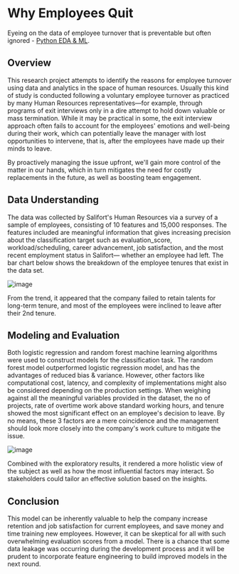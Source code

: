 # Why Employees Quit
Eyeing on the data of employee turnover that is preventable but often ignored - [Python EDA & ML](End-to-end_Machine-Learning-Project.ipynb).

## Overview 
This research project attempts to identify the reasons for employee turnover using data and analytics in the space of human resources. Usually this kind of study is conducted following a voluntary employee turnover as practiced by many Human Resources representatives—for example, through programs of exit interviews only in a dire attempt to hold down valuable or mass termination. While it may be practical in some, the exit interview approach often fails to account for the employees' emotions and well-being during their work, which can potentially leave the manager with lost opportunities to intervene, that is, after the employees have made up their minds to leave.<br> 

By proactively managing the issue upfront, we'll gain more control of the matter in our hands, which in turn mitigates the need for costly replacements in the future, as well as boosting team engagement.        
  
## Data Understanding
The data was collected by Salifort's Human Resources via a survey of a sample of employees, consisting of 10 features and 15,000 responses. The features included are meaningful information that gives increasing precision about the classification target such as evaluation_score, workload/scheduling, career advancement, job satisfaction, and the most recent employment status in Salifort— whether an employee had left. The bar chart below shows the breakdown of the  employee tenures that exist in the data set. 

![image](https://github.com/user-attachments/assets/70a26aff-400a-4623-bb26-5ebb098fafba)

From the trend, it appeared that the company failed to retain talents for long-term tenure, and most of the employees were inclined to leave after their 2nd tenure.  

## Modeling and Evaluation
Both logistic regression and random forest machine learning algorithms were used to construct models for the classification task. The random forest model outperformed logistic regression model, and has the advantages of reduced bias & variance. However, other factors like computational cost, latency, and complexity of implementations might also be considered depending on the production settings. When weighing against all the meaningful variables provided in the dataset, the no of projects, rate of overtime work above standard working hours, and tenure showed the most significant effect on an employee's decision to leave. By no means, these 3 factors are a mere coincidence and the management should look more closely into the company's work culture to mitigate the issue.       

![image](https://github.com/user-attachments/assets/a3fd7640-bec7-4d1e-98a8-2bedd22dac72)

Combined with the exploratory results, it rendered a more holistic view of the subject as well as how the most influential factors may interact. So stakeholders could tailor an effective solution based on the insights. 

## Conclusion
This model can be inherently valuable to help the company increase retention and job satisfaction for current employees, and save money and time training new employees. However, it can be skeptical for all with such overwhelming evaluation scores from a model. There is a chance that some data leakage was occurring during the development process and it will be prudent to incorporate feature engineering to build improved models in the next round.     
